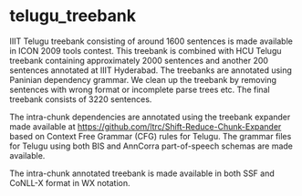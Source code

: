 # telugu_treebank

IIIT Telugu treebank consisting of around 1600 sentences is made available in ICON 2009 tools contest. This treebank is combined with HCU Telugu treebank containing approximately 2000 sentences and another 200 sentences annotated at IIIT Hyderabad. The treebanks are annotated using Paninian dependency grammar. We clean up the treebank by removing sentences with wrong format or incomplete parse trees etc. The final treebank consists of 3220 sentences. 

The intra-chunk dependencies are annotated using the treebank expander made available at https://github.com/ltrc/Shift-Reduce-Chunk-Expander based on Context Free Grammar (CFG) rules for Telugu. The grammar files for Telugu using both BIS and AnnCorra part-of-speech schemas are made available.

The intra-chunk annotated treebank is made available in both SSF and CoNLL-X format in WX notation.
